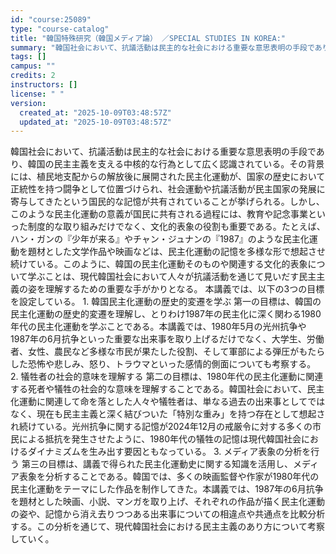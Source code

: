 ```yaml
---
id: "course:25089"
type: "course-catalog"
title: "韓国特殊研究（韓国メディア論） ／SPECIAL STUDIES IN KOREA:"
summary: "韓国社会において、抗議活動は民主的な社会における重要な意思表明の手段であり、韓国の民主主義を支える中核的な行為として広く認識されている。その背景には、植民地支配からの解放後に展開された民主化運動が、国家の歴史において正統性を持つ闘争として位…"
tags: []
campus: ""
credits: 2
instructors: []
license: " "
version:
  created_at: "2025-10-09T03:48:57Z"
  updated_at: "2025-10-09T03:48:57Z"
---
```


韓国社会において、抗議活動は民主的な社会における重要な意思表明の手段であり、韓国の民主主義を支える中核的な行為として広く認識されている。その背景には、植民地支配からの解放後に展開された民主化運動が、国家の歴史において正統性を持つ闘争として位置づけられ、社会運動や抗議活動が民主国家の発展に寄与してきたという国民的な記憶が共有されていることが挙げられる。しかし、このような民主化運動の意義が国民に共有される過程には、教育や記念事業といった制度的な取り組みだけでなく、文化的表象の役割も重要である。たとえば、ハン・ガンの『少年が来る』やチャン・ジュナンの『1987』のような民主化運動を題材とした文学作品や映画などは、民主化運動の記憶を多様な形で想起させ続けている。このように、韓国の民主化運動そのものや関連する文化的表象について学ぶことは、現代韓国社会において人々が抗議活動を通じて見いだす民主主義の姿を理解するための重要な手がかりとなる。 本講義では、以下の3つの目標を設定している。 1. 韓国民主化運動の歴史的変遷を学ぶ 第一の目標は、韓国の民主化運動の歴史的変遷を理解し、とりわけ1987年の民主化に深く関わる1980年代の民主化運動を学ぶことである。本講義では、1980年5月の光州抗争や1987年の6月抗争といった重要な出来事を取り上げるだけでなく、大学生、労働者、女性、農民など多様な市民が果たした役割、そして軍部による弾圧がもたらした恐怖や悲しみ、怒り、トラウマといった感情的側面についても考察する。 2. 犠牲者の社会的意味を理解する 第二の目標は、1980年代の民主化運動に関連する死者や犠牲の社会的な意味を理解することである。韓国社会において、民主化運動に関連して命を落とした人々や犠牲者は、単なる過去の出来事としてではなく、現在も民主主義と深く結びついた「特別な重み」を持つ存在として想起され続けている。光州抗争に関する記憶が2024年12月の戒厳令に対する多くの市民による抵抗を発生させたように、1980年代の犠牲の記憶は現代韓国社会におけるダイナミズムを生み出す要因ともなっている。 3. メディア表象の分析を行う 第三の目標は、講義で得られた民主化運動史に関する知識を活用し、メディア表象を分析することである。韓国では、多くの映画監督や作家が1980年代の民主化運動をテーマにした作品を制作してきた。本講義では、1987年の6月抗争を題材とした映画、小説、マンガを取り上げ、それぞれの作品が描く民主化運動の姿や、記憶から消え去りつつある出来事についての相違点や共通点を比較分析する。この分析を通じて、現代韓国社会における民主主義のあり方について考察していく。
